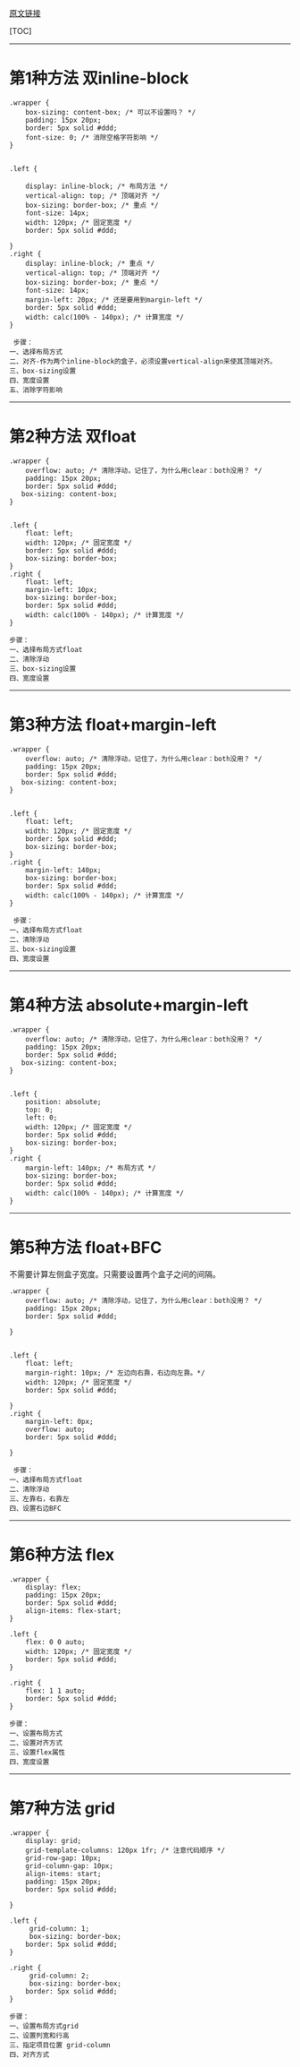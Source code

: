 [原文链接](https://segmentfault.com/a/1190000010698609
)


[TOC]

---
# 第1种方法 双inline-block 
```
.wrapper {
	box-sizing: content-box; /* 可以不设置吗？ */
    padding: 15px 20px;
    border: 5px solid #ddd;
    font-size: 0; /* 消除空格字符影响 */
}


.left {
	
	display: inline-block; /* 布局方法 */
	vertical-align: top; /* 顶端对齐 */
	box-sizing: border-box; /* 重点 */
	font-size: 14px;
    width: 120px; /* 固定宽度 */
    border: 5px solid #ddd;
    
}
.right {
	display: inline-block; /* 重点 */
	vertical-align: top; /* 顶端对齐 */
	box-sizing: border-box; /* 重点 */
	font-size: 14px;
    margin-left: 20px; /* 还是要用到margin-left */
    border: 5px solid #ddd;
    width: calc(100% - 140px); /* 计算宽度 */
}
```
     步骤：
    一、选择布局方式
    二、对齐-作为两个inline-block的盒子，必须设置vertical-align来使其顶端对齐。
    三、box-sizing设置
    四、宽度设置
    五、消除字符影响
    
---
# 第2种方法 双float 
```
.wrapper {
	overflow: auto; /* 清除浮动，记住了，为什么用clear：both没用？ */
    padding: 15px 20px;
    border: 5px solid #ddd;
   box-sizing: content-box;
}


.left {
	float: left;
    width: 120px; /* 固定宽度 */
    border: 5px solid #ddd;
    box-sizing: border-box;
}
.right {
	float: left;
    margin-left: 10px;
    box-sizing: border-box;
    border: 5px solid #ddd;
    width: calc(100% - 140px); /* 计算宽度 */
}
```
    步骤：
    一、选择布局方式float
    二、清除浮动
    三、box-sizing设置
    四、宽度设置
    
---
#  第3种方法 float+margin-left 
```
.wrapper {
    overflow: auto; /* 清除浮动，记住了，为什么用clear：both没用？ */
    padding: 15px 20px;
    border: 5px solid #ddd;
   box-sizing: content-box;
}


.left {
    float: left;
    width: 120px; /* 固定宽度 */
    border: 5px solid #ddd;
    box-sizing: border-box;
}
.right {
    margin-left: 140px;
    box-sizing: border-box;
    border: 5px solid #ddd;
    width: calc(100% - 140px); /* 计算宽度 */
}
```
     步骤：
    一、选择布局方式float
    二、清除浮动
    三、box-sizing设置
    四、宽度设置
    

---
#  第4种方法 absolute+margin-left 
```
.wrapper {
	overflow: auto; /* 清除浮动，记住了，为什么用clear：both没用？ */
    padding: 15px 20px;
    border: 5px solid #ddd;
   box-sizing: content-box;
}


.left {
	position: absolute;
    top: 0;
    left: 0;
    width: 120px; /* 固定宽度 */
    border: 5px solid #ddd;
    box-sizing: border-box;
}
.right {
    margin-left: 140px; /* 布局方式 */
    box-sizing: border-box;
    border: 5px solid #ddd;
    width: calc(100% - 140px); /* 计算宽度 */
}
```
---
#  第5种方法 float+BFC 

不需要计算左侧盒子宽度。只需要设置两个盒子之间的间隔。 
```
.wrapper {
	overflow: auto; /* 清除浮动，记住了，为什么用clear：both没用？ */
    padding: 15px 20px;
    border: 5px solid #ddd;
   
}


.left {
	float: left;
    margin-right: 10px; /* 左边向右靠，右边向左靠。*/
    width: 120px; /* 固定宽度 */
    border: 5px solid #ddd;
    
}
.right {
    margin-left: 0px;
    overflow: auto;
    border: 5px solid #ddd;
    
}
```
     步骤：
    一、选择布局方式float
    二、清除浮动
    三、左靠右，右靠左
    四、设置右边BFC
    
---
#  第6种方法 flex
```
.wrapper {
	display: flex;
    padding: 15px 20px;
    border: 5px solid #ddd;
    align-items: flex-start;
}

.left {
	flex: 0 0 auto;	
    width: 120px; /* 固定宽度 */
    border: 5px solid #ddd; 
}

.right {
	flex: 1 1 auto;
    border: 5px solid #ddd;  
}
```
    步骤：
    一、设置布局方式
    二、设置对齐方式
    三、设置flex属性
    四、宽度设置
    
---
#  第7种方法 grid
```
.wrapper {
	display: grid; 
    grid-template-columns: 120px 1fr; /* 注意代码顺序 */
    grid-row-gap: 10px;
    grid-column-gap: 10px;
    align-items: start;
    padding: 15px 20px;
    border: 5px solid #ddd;
    
}

.left {
	 grid-column: 1;
     box-sizing: border-box;
    border: 5px solid #ddd; 
}

.right {
     grid-column: 2;
	 box-sizing: border-box;
    border: 5px solid #ddd;  
}
```
    步骤：
    一、设置布局方式grid
    二、设置列宽和行高
    三、指定项目位置 grid-column
    四、对齐方式
    